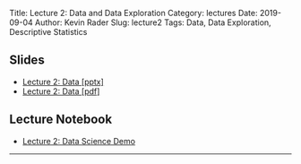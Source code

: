 Title: Lecture 2: Data and Data Exploration
Category: lectures
Date: 2019-09-04
Author: Kevin Rader
Slug: lecture2
Tags: Data, Data Exploration, Descriptive Statistics



## Slides

- [Lecture 2: Data [pptx]]({attach}presentation/Lecture2_Data.pptx )
- [Lecture 2: Data [pdf]]({attach}presentation/Lecture2_Data.pdf )

## Lecture Notebook

- [Lecture 2: Data Science Demo]({static}notes/Lecture2_Notebook.ipynb)

<hr>
